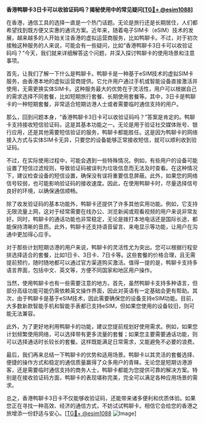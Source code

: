 **香港鸭聊卡3日卡可以收验证码吗？揭秘使用中的常见疑问[[TG💪+ @esim1088](https://t.me/s/esim1088)]**

在香港，通信工具的选择一直是一个热门话题。无论是旅行还是长期居住，人们都希望找到既方便又实惠的通讯方案。近年来，随着电子SIM卡（eSIM）技术的发展，越来越多的人开始关注香港的虚拟运营商服务，比如鸭聊卡。不过，对于初次接触这种服务的人来说，可能会有一些疑问，比如“香港鸭聊卡3日卡可以收验证码吗？”今天，我们就来详细解答这个问题，并深入探讨鸭聊卡的使用场景和注意事项。

首先，让我们了解一下什么是鸭聊卡。鸭聊卡是一种基于eSIM技术的虚拟SIM卡服务，由香港本地的虚拟运营商提供。它允许用户通过手机或智能设备直接激活并使用，无需更换实体SIM卡。这种服务最大的优势在于灵活性，用户可以根据自己的需求选择不同套餐，比如短期旅行套餐、长期使用套餐等。其中，3日卡是鸭聊卡的一种短期套餐，非常适合短期访港人士或者需要临时通信支持的用户。

那么，回到问题本身，“香港鸭聊卡3日卡可以收验证码吗？”答案是肯定的。鸭聊卡支持接收短信验证码，这是其基本功能之一。无论是用于验证社交媒体账号、银行应用，还是其他需要短信验证的服务，鸭聊卡都能胜任。这是因为鸭聊卡的网络接入方式与实体SIM卡无异，只要您的设备能够正常接收短信，就可以顺利收到验证码。

不过，在实际使用过程中，可能会遇到一些特殊情况。例如，有些用户的设备可能设置了短信过滤规则，导致验证码被误判为垃圾信息而无法及时查看。在这种情况下，建议检查设备的短信设置，确保没有误将重要信息屏蔽。此外，如果您的网络信号较弱，也可能影响验证码的接收速度。因此，在使用鸭聊卡时，尽量选择信号良好的环境，以确保通信顺畅。

除了收发验证码的基本功能外，鸭聊卡还提供了许多其他实用功能。例如，它支持无限流量上网，这对于经常需要在线办公、浏览新闻或观看视频的用户来说非常友好。同时，鸭聊卡的通话功能也非常稳定，无论是拨打本地电话还是国际长途，都能保持清晰的音质。此外，鸭聊卡还支持语音留言、来电显示等功能，让用户在沟通中更加得心应手。

对于那些计划短期访港的用户来说，鸭聊卡的灵活性尤为突出。您可以根据行程安排选择适合的套餐，比如1日卡、3日卡、7日卡等。这些套餐的价格合理，且无需提前预约，随时随地都可以通过官方渠道购买激活。值得一提的是，鸭聊卡支持多语言界面，包括中文、英文等，方便不同国家和地区用户操作。

当然，使用鸭聊卡也有一些需要注意的地方。首先，虽然鸭聊卡支持多种语言，但部分高级功能可能仍需依赖英文操作界面，因此对英语有一定基础会更有帮助。其次，由于鸭聊卡是基于eSIM技术，因此需要确保您的设备支持eSIM功能。目前，大多数新款智能手机和智能手表都已支持eSIM，但如果您使用的设备较旧，则可能无法兼容。

此外，为了更好地利用鸭聊卡的功能，建议您提前规划好使用需求。例如，如果您计划频繁使用网络，可以选择带有更多流量的套餐；如果您主要需要通话功能，则可以选择通话时长较长的套餐。这样既能满足日常需求，又能避免不必要的浪费。

最后，我们再来总结一下鸭聊卡的优势和适用场景。鸭聊卡以其灵活的套餐选择、便捷的操作方式和稳定的通信质量赢得了众多用户的青睐。无论您是短期访港游客，还是需要临时通信支持的商务人士，鸭聊卡都能为您提供可靠的解决方案。特别是在接收验证码方面，鸭聊卡的表现堪称完美，完全可以满足各种应用场景的需求。

总之，香港鸭聊卡3日卡不仅能够收验证码，还能带来诸多便利和优质体验。如果您正在寻找一种高效、经济的通信方式，不妨试试鸭聊卡。相信它会给您的香港之旅增添一份舒适与安心。[[TG💪+ @esim1088](https://t.me/s/esim1088) ![Image](https://i.postimg.cc/4NQfJmqS/Snipaste-2025-05-13-00-14-12.png)]